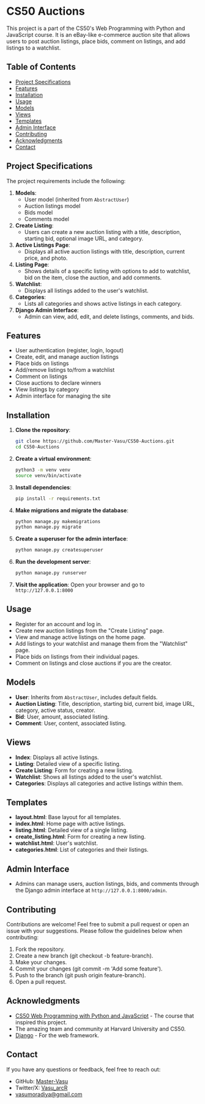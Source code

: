 # CS50 Auctions

This project is a part of the CS50's Web Programming with Python and JavaScript course. It is an eBay-like e-commerce auction site that allows users to post auction listings, place bids, comment on listings, and add listings to a watchlist.

## Table of Contents
- [Project Specifications](#project-specifications)
- [Features](#features)
- [Installation](#installation)
- [Usage](#usage)
- [Models](#models)
- [Views](#views)
- [Templates](#templates)
- [Admin Interface](#admin-interface)
- [Contributing](#contributing)
- [Acknowledgments](#Acknowledgments)
- [Contact](#Contact)

## Project Specifications

The project requirements include the following:

1. **Models**: 
    - User model (inherited from `AbstractUser`)
    - Auction listings model
    - Bids model
    - Comments model
2. **Create Listing**: 
    - Users can create a new auction listing with a title, description, starting bid, optional image URL, and category.
3. **Active Listings Page**: 
    - Displays all active auction listings with title, description, current price, and photo.
4. **Listing Page**: 
    - Shows details of a specific listing with options to add to watchlist, bid on the item, close the auction, and add comments.
5. **Watchlist**: 
    - Displays all listings added to the user's watchlist.
6. **Categories**: 
    - Lists all categories and shows active listings in each category.
7. **Django Admin Interface**: 
    - Admin can view, add, edit, and delete listings, comments, and bids.

## Features

- User authentication (register, login, logout)
- Create, edit, and manage auction listings
- Place bids on listings
- Add/remove listings to/from a watchlist
- Comment on listings
- Close auctions to declare winners
- View listings by category
- Admin interface for managing the site

## Installation

1. **Clone the repository**:
    ```bash
    git clone https://github.com/Master-Vasu/CS50-Auctions.git
    cd CS50-Auctions
    ```

2. **Create a virtual environment**:
    ```bash
    python3 -m venv venv
    source venv/bin/activate
    ```

3. **Install dependencies**:
    ```bash
    pip install -r requirements.txt
    ```

4. **Make migrations and migrate the database**:
    ```bash
    python manage.py makemigrations
    python manage.py migrate
    ```

5. **Create a superuser for the admin interface**:
    ```bash
    python manage.py createsuperuser
    ```

6. **Run the development server**:
    ```bash
    python manage.py runserver
    ```

7. **Visit the application**:
    Open your browser and go to `http://127.0.0.1:8000`

## Usage

- Register for an account and log in.
- Create new auction listings from the "Create Listing" page.
- View and manage active listings on the home page.
- Add listings to your watchlist and manage them from the "Watchlist" page.
- Place bids on listings from their individual pages.
- Comment on listings and close auctions if you are the creator.

## Models

- **User**: Inherits from `AbstractUser`, includes default fields.
- **Auction Listing**: Title, description, starting bid, current bid, image URL, category, active status, creator.
- **Bid**: User, amount, associated listing.
- **Comment**: User, content, associated listing.

## Views

- **Index**: Displays all active listings.
- **Listing**: Detailed view of a specific listing.
- **Create Listing**: Form for creating a new listing.
- **Watchlist**: Shows all listings added to the user's watchlist.
- **Categories**: Displays all categories and active listings within them.

## Templates

- **layout.html**: Base layout for all templates.
- **index.html**: Home page with active listings.
- **listing.html**: Detailed view of a single listing.
- **create_listing.html**: Form for creating a new listing.
- **watchlist.html**: User's watchlist.
- **categories.html**: List of categories and their listings.

## Admin Interface

- Admins can manage users, auction listings, bids, and comments through the Django admin interface at `http://127.0.0.1:8000/admin`.

## Contributing

Contributions are welcome! Feel free to submit a pull request or open an issue with your suggestions. Please follow the guidelines below when contributing:

1. Fork the repository.
2. Create a new branch (git checkout -b feature-branch).
3. Make your changes.
4. Commit your changes (git commit -m 'Add some feature').
5. Push to the branch (git push origin feature-branch).
6. Open a pull request.

## Acknowledgments

- [CS50 Web Programming with Python and JavaScript](https://cs50.harvard.edu/web/2020/) - The course that inspired this project.
- The amazing team and community at Harvard University and CS50.
- [Django](https://www.djangoproject.com/) - For the web framework.

## Contact

If you have any questions or feedback, feel free to reach out:

- GitHub: [Master-Vasu](https://github.com/Master-Vasu)
- Twitter/X: [Vasu_arcR](https://x.com/Vasu_arcR)
- vasumoradiya@gmail.com
